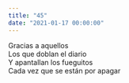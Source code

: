 ```yaml
---
title: "45"
date: "2021-01-17 00:00:00"
---
```


Gracias a aquellos\
Los que doblan el diario\
Y apantallan los fueguitos\
Cada vez que se están por apagar
